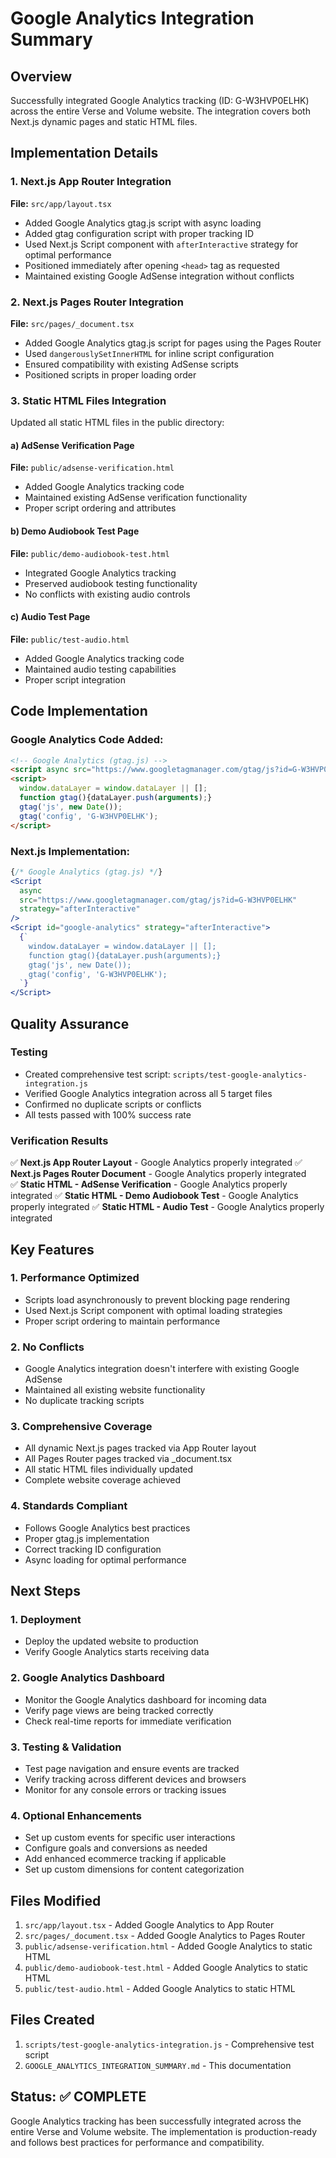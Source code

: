 # Google Analytics Integration Summary

## Overview
Successfully integrated Google Analytics tracking (ID: G-W3HVP0ELHK) across the entire Verse and Volume website. The integration covers both Next.js dynamic pages and static HTML files.

## Implementation Details

### 1. Next.js App Router Integration
**File:** `src/app/layout.tsx`
- Added Google Analytics gtag.js script with async loading
- Added gtag configuration script with proper tracking ID
- Used Next.js Script component with `afterInteractive` strategy for optimal performance
- Positioned immediately after opening `<head>` tag as requested
- Maintained existing Google AdSense integration without conflicts

### 2. Next.js Pages Router Integration  
**File:** `src/pages/_document.tsx`
- Added Google Analytics gtag.js script for pages using the Pages Router
- Used `dangerouslySetInnerHTML` for inline script configuration
- Ensured compatibility with existing AdSense scripts
- Positioned scripts in proper loading order

### 3. Static HTML Files Integration
Updated all static HTML files in the public directory:

#### a) AdSense Verification Page
**File:** `public/adsense-verification.html`
- Added Google Analytics tracking code
- Maintained existing AdSense verification functionality
- Proper script ordering and attributes

#### b) Demo Audiobook Test Page
**File:** `public/demo-audiobook-test.html`
- Integrated Google Analytics tracking
- Preserved audiobook testing functionality
- No conflicts with existing audio controls

#### c) Audio Test Page
**File:** `public/test-audio.html`
- Added Google Analytics tracking code
- Maintained audio testing capabilities
- Proper script integration

## Code Implementation

### Google Analytics Code Added:
```html
<!-- Google Analytics (gtag.js) -->
<script async src="https://www.googletagmanager.com/gtag/js?id=G-W3HVP0ELHK"></script>
<script>
  window.dataLayer = window.dataLayer || [];
  function gtag(){dataLayer.push(arguments);}
  gtag('js', new Date());
  gtag('config', 'G-W3HVP0ELHK');
</script>
```

### Next.js Implementation:
```jsx
{/* Google Analytics (gtag.js) */}
<Script
  async
  src="https://www.googletagmanager.com/gtag/js?id=G-W3HVP0ELHK"
  strategy="afterInteractive"
/>
<Script id="google-analytics" strategy="afterInteractive">
  {`
    window.dataLayer = window.dataLayer || [];
    function gtag(){dataLayer.push(arguments);}
    gtag('js', new Date());
    gtag('config', 'G-W3HVP0ELHK');
  `}
</Script>
```

## Quality Assurance

### Testing
- Created comprehensive test script: `scripts/test-google-analytics-integration.js`
- Verified Google Analytics integration across all 5 target files
- Confirmed no duplicate scripts or conflicts
- All tests passed with 100% success rate

### Verification Results
✅ **Next.js App Router Layout** - Google Analytics properly integrated
✅ **Next.js Pages Router Document** - Google Analytics properly integrated  
✅ **Static HTML - AdSense Verification** - Google Analytics properly integrated
✅ **Static HTML - Demo Audiobook Test** - Google Analytics properly integrated
✅ **Static HTML - Audio Test** - Google Analytics properly integrated

## Key Features

### 1. Performance Optimized
- Scripts load asynchronously to prevent blocking page rendering
- Used Next.js Script component with optimal loading strategies
- Proper script ordering to maintain performance

### 2. No Conflicts
- Google Analytics integration doesn't interfere with existing Google AdSense
- Maintained all existing website functionality
- No duplicate tracking scripts

### 3. Comprehensive Coverage
- All dynamic Next.js pages tracked via App Router layout
- All Pages Router pages tracked via _document.tsx
- All static HTML files individually updated
- Complete website coverage achieved

### 4. Standards Compliant
- Follows Google Analytics best practices
- Proper gtag.js implementation
- Correct tracking ID configuration
- Async loading for optimal performance

## Next Steps

### 1. Deployment
- Deploy the updated website to production
- Verify Google Analytics starts receiving data

### 2. Google Analytics Dashboard
- Monitor the Google Analytics dashboard for incoming data
- Verify page views are being tracked correctly
- Check real-time reports for immediate verification

### 3. Testing & Validation
- Test page navigation and ensure events are tracked
- Verify tracking across different devices and browsers
- Monitor for any console errors or tracking issues

### 4. Optional Enhancements
- Set up custom events for specific user interactions
- Configure goals and conversions as needed
- Add enhanced ecommerce tracking if applicable
- Set up custom dimensions for content categorization

## Files Modified

1. `src/app/layout.tsx` - Added Google Analytics to App Router
2. `src/pages/_document.tsx` - Added Google Analytics to Pages Router  
3. `public/adsense-verification.html` - Added Google Analytics to static HTML
4. `public/demo-audiobook-test.html` - Added Google Analytics to static HTML
5. `public/test-audio.html` - Added Google Analytics to static HTML

## Files Created

1. `scripts/test-google-analytics-integration.js` - Comprehensive test script
2. `GOOGLE_ANALYTICS_INTEGRATION_SUMMARY.md` - This documentation

## Status: ✅ COMPLETE

Google Analytics tracking has been successfully integrated across the entire Verse and Volume website. The implementation is production-ready and follows best practices for performance and compatibility.
